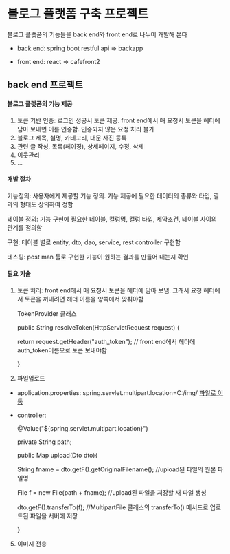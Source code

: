 # 블로그 플랫폼 구축 프로젝트

블로그 플랫폼의 기능들을 back end와 front end로 나누어 개발해 본다

* back end: spring boot restful api
   => backapp
   
* front end: react 
   => cafefront2
  
## back end 프로젝트

#### 블로그 플랫폼의 기능 제공

1. 토큰 기반 인증: 로그인 성공시 토큰 제공. front end에서 매 요청시 토큰을 헤더에 담아 보내면 이를 인증함. 인증되지 않은 요청 처리 불가
2. 블로그 제목, 설명, 카테고리, 대문 사진 등록
3. 관련 글 작성, 목록(페이징), 상세페이지, 수정, 삭제
4. 이웃관리
5. ...

#### 개발 절차

기능정의: 사용자에게 제공할 기능 정의. 기능 제공에 필요한 데이터의 종류와 타입, 결과의 형태도 상의하여 정함

테이블 정의: 기능 구현에 필요한 테이블, 컬럼명, 컬럼 타입, 제약조건, 테이블 사이의 관계를 정의함

구현: 테이블 별로 entity, dto, dao, service, rest controller 구현함

테스팅: post man 툴로 구현한 기능이 원하는 결과를 만들어 내는지 확인

#### 필요 기술

1. 토큰 처리: front end에서 매 요청시 토큰을 헤더에 담아 보냄. 그래서 요청 헤더에서 토큰을 꺼내려면 헤더 이름을 양쪽에서 맞춰야함

   TokenProvider 클래스
   
   public String resolveToken(HttpServletRequest request) {

      return request.getHeader("auth_token"); // front end에서 헤더에 auth_token이름으로 토큰 보내야함

   }

3. 파일업로드
  - application.properties: spring.servlet.multipart.location=C:/img/      [파일로 이동](github.com/kingnuna/backapp/blob/master/src/main/resources/application.properties)
  - controller:

    
    @Value("${spring.servlet.multipart.location}")

    
	 private String path;

    public Map upload(Dto dto){

      String fname = dto.getF().getOriginalFilename(); //upload된 파일의 원본 파일명
    
      File f = new File(path + fname); //upload된 파일을 저장할 새 파일 생성
    
      dto.getF().transferTo(f); //MultipartFile 클래스의 transferTo() 메서드로 업로드된 파일을 서버에 저장

    }
    
   
5. 이미지 전송



